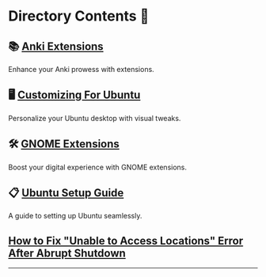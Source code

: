 # **Directory Contents 📂**

## 📚 [Anki Extensions](/Anki%20Extensions.md)  
Enhance your Anki prowess with extensions.

## 🖥️ [Customizing For Ubuntu](/Customizing%20For%20Ubuntu.md)  
Personalize your Ubuntu desktop with visual tweaks.

## 🛠️ [GNOME Extensions](/GNOME%20Extensions.md)  
Boost your digital experience with GNOME extensions.

## 📋 [Ubuntu Setup Guide](/Ubuntu%20Setup%20Guide.md)  
A guide to setting up Ubuntu seamlessly.

## [How to Fix "Unable to Access Locations" Error After Abrupt Shutdown](./How%20to%20Fix%20"Unable%20to%20Access%20Locations"%20Error%20After%20Abrupt%20Shutdown.md)

---
